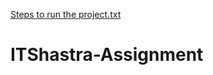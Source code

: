 [Steps to run the project.txt](https://github.com/roshan-webexpert/ITShastra-Assignment/files/7106095/Steps.to.run.the.project.txt)
# ITShastra-Assignment
